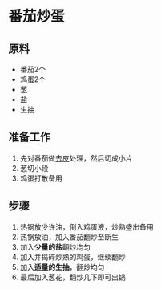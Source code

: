 # 番茄炒蛋

## 原料
- 番茄2个
- 鸡蛋2个
- 葱
- 盐
- 生抽

## 准备工作
1. 先对番茄做[去皮](../小技巧/去皮.md)处理，然后切成小片
2. 葱切小段
3. 鸡蛋打散备用

## 步骤
1. 热锅放少许油，倒入鸡蛋液，炒熟盛出备用
2. 热锅放油，加入番茄翻炒至断生
3. 加入**少量的盐**翻炒均匀
4. 加入并捣碎炒熟的鸡蛋，继续翻炒
5. 加入**适量的生抽**，翻炒均匀
6. 最后加入葱花，翻炒几下即可出锅
